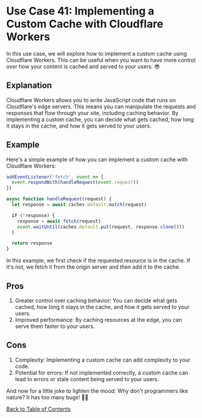 # Use Case 41: Implementing a Custom Cache with Cloudflare Workers

In this use case, we will explore how to implement a custom cache using Cloudflare Workers. This can be useful when you want to have more control over how your content is cached and served to your users. 😎

## Explanation

Cloudflare Workers allows you to write JavaScript code that runs on Cloudflare's edge servers. This means you can manipulate the requests and responses that flow through your site, including caching behavior. By implementing a custom cache, you can decide what gets cached, how long it stays in the cache, and how it gets served to your users.

## Example

Here's a simple example of how you can implement a custom cache with Cloudflare Workers:

```javascript
addEventListener('fetch', event => {
  event.respondWith(handleRequest(event.request))
})

async function handleRequest(request) {
  let response = await caches.default.match(request)

  if (!response) {
    response = await fetch(request)
    event.waitUntil(caches.default.put(request, response.clone()))
  }

  return response
}
```

In this example, we first check if the requested resource is in the cache. If it's not, we fetch it from the origin server and then add it to the cache.

## Pros

1. Greater control over caching behavior: You can decide what gets cached, how long it stays in the cache, and how it gets served to your users.
2. Improved performance: By caching resources at the edge, you can serve them faster to your users.

## Cons

1. Complexity: Implementing a custom cache can add complexity to your code.
2. Potential for errors: If not implemented correctly, a custom cache can lead to errors or stale content being served to your users.

And now for a little joke to lighten the mood: Why don't programmers like nature? It has too many bugs! 🐛😂

[Back to Table of Contents](./table_of_contents.md)